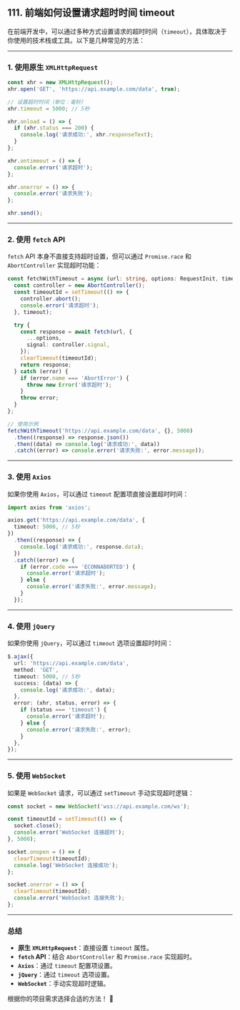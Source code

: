 ## 111. 前端如何设置请求超时时间 timeout

在前端开发中，可以通过多种方式设置请求的超时时间（`timeout`），具体取决于你使用的技术栈或工具。以下是几种常见的方法：

---

### 1. **使用原生 `XMLHttpRequest`**
```typescript
const xhr = new XMLHttpRequest();
xhr.open('GET', 'https://api.example.com/data', true);

// 设置超时时间（单位：毫秒）
xhr.timeout = 5000; // 5秒

xhr.onload = () => {
  if (xhr.status === 200) {
    console.log('请求成功:', xhr.responseText);
  }
};

xhr.ontimeout = () => {
  console.error('请求超时');
};

xhr.onerror = () => {
  console.error('请求失败');
};

xhr.send();
```

---

### 2. **使用 `fetch` API**
`fetch` API 本身不直接支持超时设置，但可以通过 `Promise.race` 和 `AbortController` 实现超时功能：
```typescript
const fetchWithTimeout = async (url: string, options: RequestInit, timeout: number) => {
  const controller = new AbortController();
  const timeoutId = setTimeout(() => {
    controller.abort();
    console.error('请求超时');
  }, timeout);

  try {
    const response = await fetch(url, {
      ...options,
      signal: controller.signal,
    });
    clearTimeout(timeoutId);
    return response;
  } catch (error) {
    if (error.name === 'AbortError') {
      throw new Error('请求超时');
    }
    throw error;
  }
};

// 使用示例
fetchWithTimeout('https://api.example.com/data', {}, 5000)
  .then((response) => response.json())
  .then((data) => console.log('请求成功:', data))
  .catch((error) => console.error('请求失败:', error.message));
```

---

### 3. **使用 `Axios`**
如果你使用 `Axios`，可以通过 `timeout` 配置项直接设置超时时间：
```typescript
import axios from 'axios';

axios.get('https://api.example.com/data', {
  timeout: 5000, // 5秒
})
  .then((response) => {
    console.log('请求成功:', response.data);
  })
  .catch((error) => {
    if (error.code === 'ECONNABORTED') {
      console.error('请求超时');
    } else {
      console.error('请求失败:', error.message);
    }
  });
```

---

### 4. **使用 `jQuery`**
如果你使用 `jQuery`，可以通过 `timeout` 选项设置超时时间：
```typescript
$.ajax({
  url: 'https://api.example.com/data',
  method: 'GET',
  timeout: 5000, // 5秒
  success: (data) => {
    console.log('请求成功:', data);
  },
  error: (xhr, status, error) => {
    if (status === 'timeout') {
      console.error('请求超时');
    } else {
      console.error('请求失败:', error);
    }
  },
});
```

---

### 5. **使用 `WebSocket`**
如果是 `WebSocket` 请求，可以通过 `setTimeout` 手动实现超时逻辑：
```typescript
const socket = new WebSocket('wss://api.example.com/ws');

const timeoutId = setTimeout(() => {
  socket.close();
  console.error('WebSocket 连接超时');
}, 5000);

socket.onopen = () => {
  clearTimeout(timeoutId);
  console.log('WebSocket 连接成功');
};

socket.onerror = () => {
  clearTimeout(timeoutId);
  console.error('WebSocket 连接失败');
};
```

---

### 总结
- **原生 `XMLHttpRequest`**：直接设置 `timeout` 属性。
- **`fetch` API**：结合 `AbortController` 和 `Promise.race` 实现超时。
- **`Axios`**：通过 `timeout` 配置项设置。
- **`jQuery`**：通过 `timeout` 选项设置。
- **`WebSocket`**：手动实现超时逻辑。

根据你的项目需求选择合适的方法！ 🚀